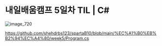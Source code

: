 # 내일배움캠프 5일차 TIL | C# 

![image_720](https://github.com/KimMaYa1/NBC/assets/141565207/e84deae9-27a9-4728-a617-7bc512f9d10b)

<htr>https://github.com/shehdrbs123/spartaB10/blob/main/%EC%A1%B0%EB%B2%94%EC%A4%80/week5/Program.cs